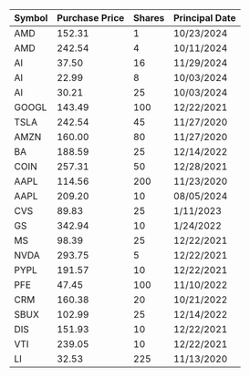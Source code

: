 | Symbol | Purchase Price | Shares | Principal Date |
|--------|---------------|--------|----------------|
| AMD | 152.31 | 1 | 10/23/2024 |
| AMD | 242.54 | 4 | 10/11/2024 |
| AI | 37.50 | 16 | 11/29/2024 |
| AI | 22.99 | 8 | 10/03/2024 |
| AI | 30.21 | 25 | 10/03/2024 |
| GOOGL | 143.49 | 100 | 12/22/2021 |
| TSLA | 242.54 | 45 | 11/27/2020 |
| AMZN | 160.00 | 80 | 11/27/2020 |
| BA | 188.59 | 25 | 12/14/2022 |
| COIN | 257.31 | 50 | 12/28/2021 |
| AAPL | 114.56 | 200 | 11/23/2020 |
| AAPL | 209.20 | 10 | 08/05/2024 |
| CVS | 89.83 | 25 | 1/11/2023 |
| GS | 342.94 | 10 | 1/24/2022 |
| MS | 98.39 | 25 | 12/22/2021 |
| NVDA | 293.75 | 5 | 12/22/2021 |
| PYPL | 191.57 | 10 | 12/22/2021 |
| PFE | 47.45 | 100 | 11/10/2022 |
| CRM | 160.38 | 20 | 10/21/2022 |
| SBUX | 102.99 | 25 | 12/14/2022 |
| DIS | 151.93 | 10 | 12/22/2021 |
| VTI | 239.05 | 10 | 12/22/2021 |
| LI | 32.53 | 225 | 11/13/2020 |
